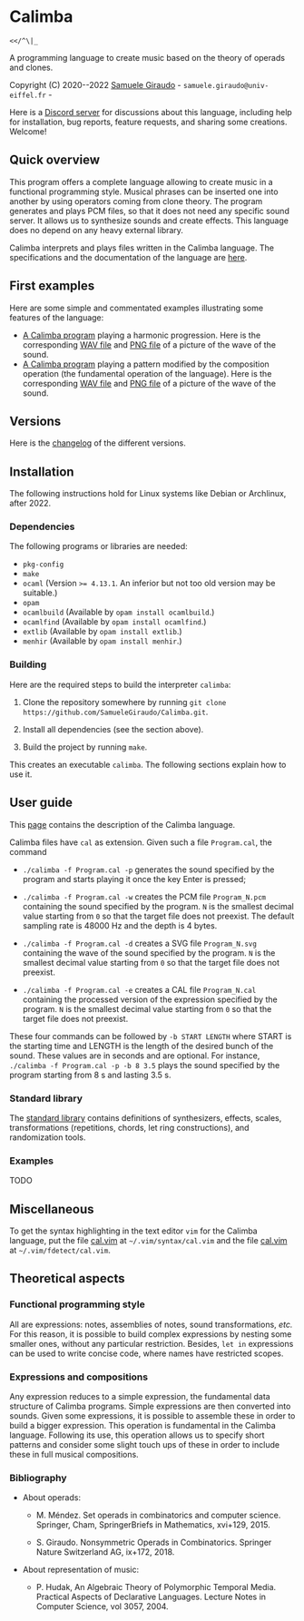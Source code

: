 # Calimba
`<</^\|_`

A programming language to create music based on the theory of operads and clones.

Copyright (C) 2020--2022 [Samuele Giraudo](https://igm.univ-mlv.fr/~giraudo/) -
`samuele.giraudo@univ-eiffel.fr` -


Here is a [Discord server](https://discord.gg/n6Du2Q4QFb) for discussions about this
language, including help for installation, bug reports, feature requests, and sharing some
creations. Welcome!


## Quick overview
This program offers a complete language allowing to create music in a functional programming
style. Musical phrases can be inserted one into another by using operators coming from clone
theory. The program generates and plays PCM files, so that it does not need any specific
sound server. It allows us to synthesize sounds and create effects. This language does no
depend on any heavy external library.

Calimba interprets and plays files written in the Calimba language. The specifications and
the documentation of the language are [here](Help.md).


## First examples
Here are some simple and commentated examples illustrating some features of the language:

+ [A Calimba program](Examples/Example1.cal) playing a harmonic progression. Here is the
  corresponding [WAV file](Examples/Example1.wav) and [PNG file](Examples/Example1.png) of a
  picture of the wave of the sound.
+ [A Calimba program](Examples/Example2.cal) playing a pattern modified by the composition
  operation (the fundamental operation of the language). Here is the corresponding [WAV
  file](Examples/Example2.wav) and [PNG file](Examples/Example2.png) of a picture of the wave
  of the sound.


## Versions
Here is the [changelog](Versions.md) of the different versions.


## Installation
The following instructions hold for Linux systems like Debian or Archlinux, after 2022.


### Dependencies
The following programs or libraries are needed:

+ `pkg-config`
+ `make`
+ `ocaml` (Version `>= 4.13.1`. An inferior but not too old version may be suitable.)
+ `opam`
+ `ocamlbuild` (Available by `opam install ocamlbuild`.)
+ `ocamlfind` (Available by `opam install ocamlfind`.)
+ `extlib` (Available by `opam install extlib`.)
+ `menhir` (Available by `opam install menhir`.)


### Building
Here are the required steps to build the interpreter `calimba`:

1. Clone the repository somewhere by running
   `git clone https://github.com/SamueleGiraudo/Calimba.git`.

2. Install all dependencies (see the section above).

3. Build the project by running `make`.

This creates an executable `calimba`. The following sections explain how to use it.


## User guide
This [page](Help.md) contains the description of the Calimba language.

Calimba files have `cal` as extension. Given such a file `Program.cal`, the command

+ `./calimba -f Program.cal -p` generates the sound specified by the program and starts
  playing it once the key Enter is pressed;

+ `./calimba -f Program.cal -w` creates the PCM file `Program_N.pcm` containing the sound
  specified by the program. `N` is the smallest decimal value starting from `0` so that the
  target file does not preexist. The default sampling rate is $48000$ Hz and the depth is
  $4$ bytes.

+ `./calimba -f Program.cal -d` creates a SVG file `Program_N.svg` containing the wave of
  the sound specified by the program. `N` is the smallest decimal value starting from `0` so
  that the target file does not preexist.

+ `./calimba -f Program.cal -e` creates a CAL file `Program_N.cal` containing the processed
  version of the expression specified by the program. `N` is the smallest decimal value
  starting from `0` so that the target file does not preexist.

These four commands can be followed by `-b START LENGTH` where START is the starting time
and LENGTH is the length of the desired bunch of the sound. These values are in seconds and
are optional. For instance, `./calimba -f Program.cal -p -b 8 3.5` plays the sound specified
by the program starting from $8$ s and lasting $3.5$ s.


### Standard library
The [standard library](Std) contains definitions of synthesizers, effects, scales,
transformations (repetitions, chords, let ring constructions), and randomization tools.


### Examples
TODO


## Miscellaneous
To get the syntax highlighting in the text editor `vim` for the Calimba language, put the
file [cal.vim](Vim/syntax/cal.vim) at `~/.vim/syntax/cal.vim` and the file
[cal.vim](Vim/ftdetect/cal.vim) at `~/.vim/fdetect/cal.vim`.


## Theoretical aspects

### Functional programming style
All are expressions: notes, assemblies of notes, sound transformations, _etc._ For this
reason, it is possible to build complex expressions by nesting some smaller ones, without
any particular restriction. Besides, `let in` expressions can be used to write concise code,
where names have restricted scopes.


### Expressions and compositions
Any expression reduces to a simple expression, the fundamental data structure of Calimba
programs. Simple expressions are then converted into sounds. Given some expressions, it is
possible to assemble these in order to build a bigger expression. This operation is
fundamental in the Calimba language. Following its use, this operation allows us to specify
short patterns and consider some slight touch ups of these in order to include these in full
musical compositions.


### Bibliography

+ About operads:
    + M. Méndez.
      Set operads in combinatorics and computer science.
      Springer, Cham, SpringerBriefs in Mathematics, xvi+129, 2015.

    + S. Giraudo.
      Nonsymmetric Operads in Combinatorics.
      Springer Nature Switzerland AG, ix+172, 2018.

+ About representation of music:
    + P. Hudak,
      An Algebraic Theory of Polymorphic Temporal Media.
      Practical Aspects of Declarative Languages.
      Lecture Notes in Computer Science, vol 3057, 2004.

